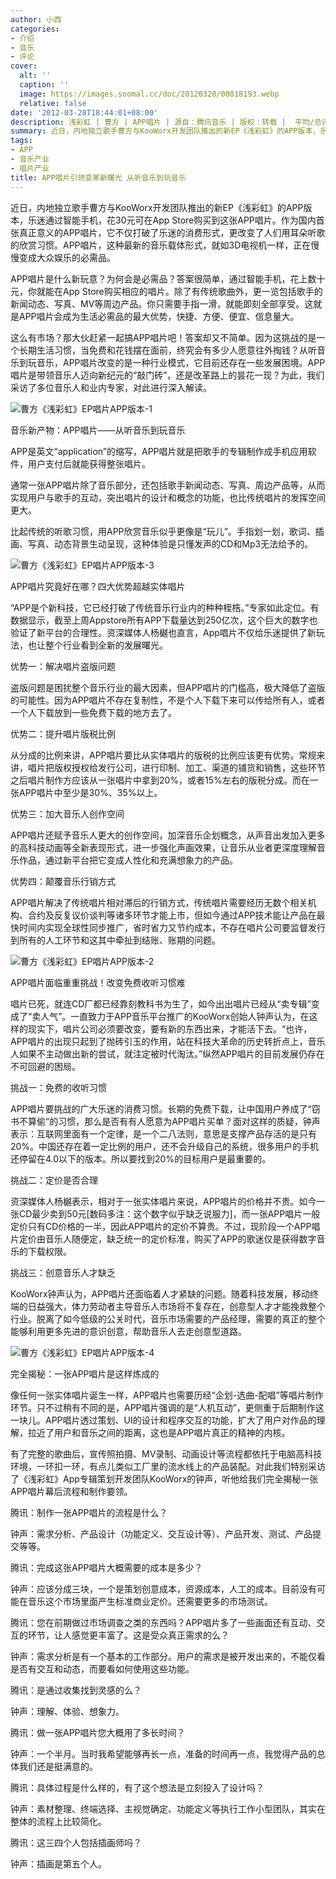 ```yaml
---
author: 小西
categories:
- 介绍
- 音乐
- 评论
cover:
  alt: ''
  caption: ''
  image: https://images.soomal.cc/doc/20120328/00018193.webp
  relative: false
date: '2012-03-28T18:44:01+08:00'
description: 浅彩虹 | 曹方 | APP唱片 | 源自：腾讯音乐 | 版权：转载 |  平均/总评分：09.50/19
summary: 近日，内地独立歌手曹方与KooWorx开发团队推出的新EP《浅彩虹》的APP版本，乐迷通过智能手机，花30元可在App Store购买到这张APP唱片。作为国内首张真正意义的APP唱片，它不仅打破了乐迷的消费形式，更改变了人们用耳朵听歌的欣赏习惯。APP唱片，这种最新的音乐载体形式……
tags:
- APP
- 音乐产业
- 唱片产业
title: APP唱片引领变革新曙光 从听音乐到玩音乐
---
```


近日，内地独立歌手曹方与KooWorx开发团队推出的新EP《浅彩虹》的APP版本，乐迷通过智能手机，花30元可在App Store购买到这张APP唱片。作为国内首张真正意义的APP唱片，它不仅打破了乐迷的消费形式，更改变了人们用耳朵听歌的欣赏习惯。APP唱片，这种最新的音乐载体形式，就如3D电视机一样，正在慢慢变成大众娱乐的必需品。

APP唱片是什么新玩意？为何会是必需品？答案很简单，通过智能手机，花上数十元，你就能在App Store购买相应的唱片。除了有传统歌曲外，更一览包括歌手的新闻动态、写真、MV等周边产品。你只需要手指一滑，就能即刻全部享受。这就是APP唱片会成为生活必需品的最大优势，快捷、方便、便宜、信息量大。

这么有市场？那大伙赶紧一起搞APP唱片吧！答案却又不简单。因为这挑战的是一个长期生活习惯，当免费和花钱摆在面前，终究会有多少人愿意往外掏钱？从听音乐到玩音乐，APP唱片改变的是一种行业模式，它目前还存在一些发展困境。APP唱片是带领音乐人迈向新纪元的“敲门砖”，还是改革路上的昙花一现？为此，我们采访了多位音乐人和业内专家，对此进行深入解读。 

![曹方《浅彩虹》EP唱片APP版本-1](https://images.soomal.cc/doc/20120328/00018193.webp)





音乐新产物：APP唱片――从听音乐到玩音乐

APP是英文“application”的缩写，APP唱片就是把歌手的专辑制作成手机应用软件，用户支付后就能获得整张唱片。

通常一张APP唱片除了音乐部分，还包括歌手新闻动态、写真、周边产品等，从而实现用户与歌手的互动，突出唱片的设计和概念的功能，也比传统唱片的发挥空间更大。

比起传统的听歌习惯，用APP欣赏音乐似乎更像是“玩儿”。手指划一划，歌词、插画、写真、动态背景生动呈现，这种体验是只懂发声的CD和Mp3无法给予的。

![曹方《浅彩虹》EP唱片APP版本-3](https://images.soomal.cc/doc/20120328/00018194.webp)





APP唱片究竟好在哪？四大优势超越实体唱片

“APP是个新科技，它已经打破了传统音乐行业内的种种桎梏。”专家如此定位。有数据显示，截至上周Appstore所有APP下载量达到250亿次，这个巨大的数字也验证了新平台的合理性。资深媒体人杨樾也直言，App唱片不仅给乐迷提供了新玩法，也让整个行业看到全新的发展曙光。

优势一：解决唱片盗版问题

盗版问题是困扰整个音乐行业的最大因素，但APP唱片的门槛高，极大降低了盗版的可能性。因为APP唱片不存在复制性，不是个人下载下来可以传给所有人，或者一个人下载放到一些免费下载的地方去了。

优势二：提升唱片版税比例

从分成的比例来讲，APP唱片要比从实体唱片的版税的比例应该更有优势。常规来讲，唱片把版权授权给发行公司，进行印制、加工、渠道的铺货和销售，这些环节之后唱片制作方应该从一张唱片中拿到20%，或者15%左右的版税分成。而在一张APP唱片中至少是30%、35%以上。

优势三：加大音乐人创作空间

APP唱片还赋予音乐人更大的创作空间，加深音乐企划概念，从声音出发加入更多的高科技动画等全新表现形式，进一步强化声画效果，让音乐从业者更深度理解音乐作品，通过新平台把它变成人性化和充满想象力的产品。

优势四：颠覆音乐行销方式

APP唱片解决了传统唱片相对滞后的行销方式，传统唱片需要经历无数个相关机构、合约及反复议价谈判等诸多环节才能上市，但如今通过APP技术能让产品在最快时间内实现全球性同步推广，省时省力又节约成本，不存在唱片公司要监督发行到所有的人工环节和这其中牵扯到结账、账期的问题。

![曹方《浅彩虹》EP唱片APP版本-2](https://images.soomal.cc/doc/20120328/00018195.webp)





APP唱片面临重重挑战！改变免费收听习惯难

唱片已死，就连CD厂都已经靠刻教科书为生了，如今出出唱片已经从“卖专辑”变成了“卖人气”。一直致力于APP音乐平台推广的KooWorx创始人钟声认为，在这样的现实下，唱片公司必须要改变，要有新的东西出来，才能活下去。“也许，APP唱片的出现只起到了抛砖引玉的作用，站在科技大革命的历史转折点上，音乐人如果不主动做出新的尝试，就注定被时代淘汰。”纵然APP唱片的目前发展仍存在不可回避的困局。

挑战一：免费的收听习惯

APP唱片要挑战的广大乐迷的消费习惯。长期的免费下载，让中国用户养成了“窃书不算偷”的习惯，那么是否有有人愿意为APP唱片买单？面对这样的质疑，钟声表示：互联网里面有一个定律，是一个二八法则，意思是支撑产品存活的是只有20%。中国还存在着一定比例的用户，还不会升级自己的系统，很多用户的手机还停留在4.0以下的版本。所以要找到20%的目标用户是最重要的。

挑战二：定价是否合理

资深媒体人杨樾表示，相对于一张实体唱片来说，APP唱片的价格并不贵。如今一张CD最少卖到50元[数码多注：这个数字似乎缺乏说服力]，而一张APP唱片一般定价只有CD价格的一半，因此APP唱片的定价不算贵。不过，现阶段一个APP唱片定价由音乐人随便定，缺乏统一的定价标准，购买了APP的歌迷仅是获得数字音乐的下载权限。 

挑战三：创意音乐人才缺乏

KooWorx钟声认为，APP唱片还面临着人才紧缺的问题。随着科技发展，移动终端的日益强大，体力劳动者主导音乐人市场将不复存在，创意型人才才能挽救整个行业。脱离了如今低级的公关时代，音乐市场需要的产品经理，需要的真正的整个能够利用更多先进的意识创意，帮助音乐人去走创意型道路。

![曹方《浅彩虹》EP唱片APP版本-4](https://images.soomal.cc/doc/20120328/00018196.webp)





完全揭秘：一张APP唱片是这样炼成的

像任何一张实体唱片诞生一样，APP唱片也需要历经“企划-选曲-配唱”等唱片制作环节。只不过稍有不同的是，APP唱片强调的是“人机互动”，更侧重于后期制作这一块儿。APP唱片透过策划、UI的设计和程序交互的功能，扩大了用户对作品的理解，拉近了用户和音乐之间的距离，这也是APP唱片真正的精神的内核。

有了完整的歌曲后，宣传照拍摄、MV录制、动画设计等流程都依托于电脑高科技环境，一环扣一环，有点儿类似工厂里的流水线上的产品装配。对此我们特别采访了《浅彩虹》App专辑策划开发团队KooWorx的钟声，听他给我们完全揭秘一张APP唱片幕后流程和制作要领。

腾讯：制作一张APP唱片的流程是什么？

钟声：需求分析、产品设计（功能定义、交互设计等）、产品开发、测试、产品提交等等。

腾讯：完成这张APP唱片大概需要的成本是多少？

钟声：应该分成三块，一个是策划创意成本，资源成本，人工的成本。目前没有可能在音乐这个市场里面产生标准商业定价。还需要更多的市场测试。

腾讯：您在前期做过市场调查之类的东西吗？APP唱片多了一些画面还有互动、交互的环节，让人感觉更丰富了。这是受众真正需求的么？

钟声：需求分析是有一个基本的工作部分。用户的需求是被开发出来的，不能仅看是否有交互和动态，而要看如何使用这些功能。

腾讯：是通过收集找到灵感的么？

钟声：理解、体验、想象力。

腾讯：做一张APP唱片您大概用了多长时间？

钟声：一个半月。当时我希望能够再长一点，准备的时间再一点，我觉得产品的总体我们还是挺满意的。

腾讯：具体过程是什么样的，有了这个想法是立刻投入了设计吗？

钟声：素材整理、终端选择、主视觉确定、功能定义等执行工作小型团队，其实在整体的流程上比较简化。

腾讯：这三四个人包括插画师吗？

钟声：插画是第五个人。